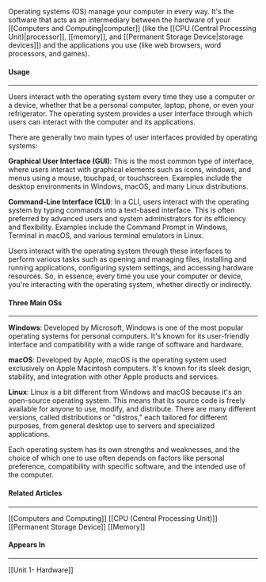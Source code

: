 Operating systems (OS) manage your computer in every way. It's the software that acts as an intermediary between the hardware of your [[Computers and Computing|computer]] (like the [[CPU  (Central Processing Unit)|processor]], [[memory]], and [[Permanent Storage Device|storage devices]]) and the applications you use (like web browsers, word processors, and games).

#### Usage
<hr>

Users interact with the operating system every time they use a computer or a device, whether that be a personal computer, laptop, phone, or even your refrigerator. The operating system provides a user interface through which users can interact with the computer and its applications.

There are generally two main types of user interfaces provided by operating systems:

**Graphical User Interface (GUI)**:
	This is the most common type of interface, where users interact with graphical elements such as icons, windows, and menus using a mouse, touchpad, or touchscreen. Examples include the desktop environments in Windows, macOS, and many Linux distributions.
    
**Command-Line Interface (CLI)**:
	In a CLI, users interact with the operating system by typing commands into a text-based interface. This is often preferred by advanced users and system administrators for its efficiency and flexibility. Examples include the Command Prompt in Windows, Terminal in macOS, and various terminal emulators in Linux.
    

Users interact with the operating system through these interfaces to perform various tasks such as opening and managing files, installing and running applications, configuring system settings, and accessing hardware resources. So, in essence, every time you use your computer or device, you're interacting with the operating system, whether directly or indirectly.

#### Three Main OSs
<hr>

**Windows**:
	Developed by Microsoft, Windows is one of the most popular operating systems for personal computers. It's known for its user-friendly interface and compatibility with a wide range of software and hardware.
    
**macOS**:
	Developed by Apple, macOS is the operating system used exclusively on Apple Macintosh computers. It's known for its sleek design, stability, and integration with other Apple products and services.
    
**Linux**:
	Linux is a bit different from Windows and macOS because it's an open-source operating system. This means that its source code is freely available for anyone to use, modify, and distribute. There are many different versions, called distributions or "distros," each tailored for different purposes, from general desktop use to servers and specialized applications.
    

Each operating system has its own strengths and weaknesses, and the choice of which one to use often depends on factors like personal preference, compatibility with specific software, and the intended use of the computer.

#### Related Articles
<hr>

[[Computers and Computing]]
[[CPU  (Central Processing Unit)]]
[[Permanent Storage Device]]
[[Memory]]

#### Appears In
<hr>

[[Unit 1- Hardware]]
